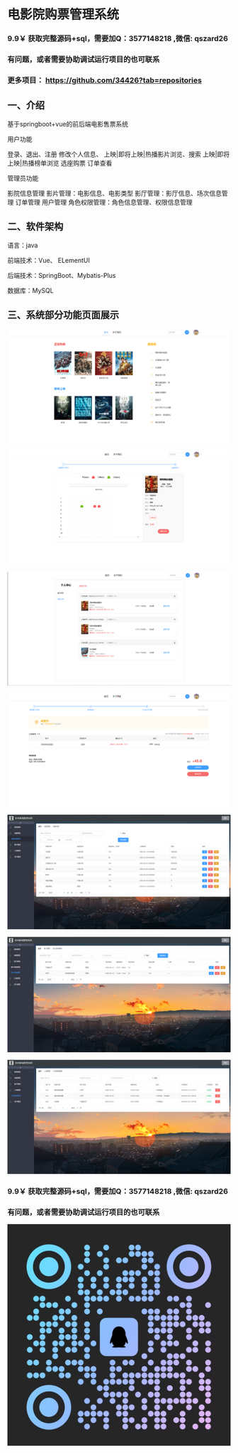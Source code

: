 # 电影院购票管理系统

### 9.9￥ 获取完整源码+sql，需要加Q：3577148218 ,微信: qszard26
### 有问题，或者需要协助调试运行项目的也可联系
### 更多项目： https://github.com/34426?tab=repositories

## 一、介绍

基于springboot+vue的前后端电影售票系统

用户功能

登录、退出、注册
修改个人信息、
上映|即将上映|热播影片浏览、搜索
上映|即将上映|热播榜单浏览
选座购票
订单查看

管理员功能

影院信息管理
影片管理：电影信息、电影类型
影厅管理：影厅信息、场次信息管理
订单管理
用户管理
角色权限管理：角色信息管理、权限信息管理

## 二、软件架构

语言：java

前端技术：Vue、 ELementUI

后端技术：SpringBoot、Mybatis-Plus

数据库：MySQL

## 三、系统部分功能页面展示

![img_1.png](imgs/img_1.png)

![img_2.png](imgs/img_2.png)

![img_3.png](imgs/img_3.png)

![img_4.png](imgs/img_4.png)

![img_5.png](imgs/img_5.png)

![img_6.png](imgs/img_6.png)

![img_7.png](imgs/img_7.png)

### 9.9￥ 获取完整源码+sql，需要加Q：3577148218 ,微信: qszard26
### 有问题，或者需要协助调试运行项目的也可联系

![img.png](imgs/img.png)






